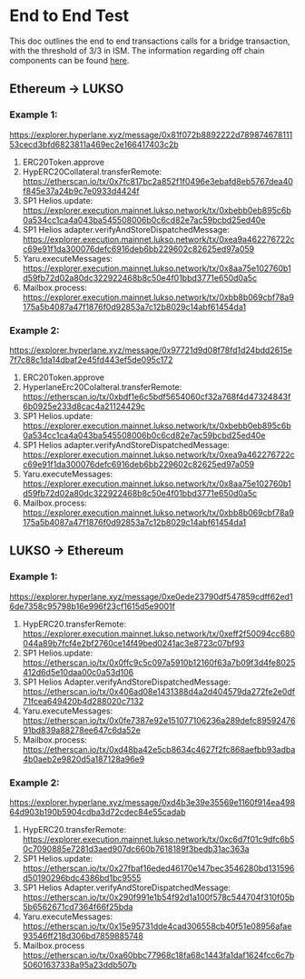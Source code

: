 # End to End Test

This doc outlines the end to end transactions calls for a bridge transaction, with the threshold of 3/3 in ISM. The information regarding off chain components can be found [here](./OffchainComponents.md).

## Ethereum -> LUKSO

### Example 1:

https://explorer.hyperlane.xyz/message/0x81f072b8892222d78987467811153cecd3bfd6823811a469ec2e166417403c2b

1. ERC20Token.approve
2. HypERC20Collateral.transferRemote: https://etherscan.io/tx/0x7fc817bc2a852f1f0496e3ebafd8eb5767dea40f845e37a24b9c7e0933d4424f
3. SP1 Helios.update: https://explorer.execution.mainnet.lukso.network/tx/0xbebb0eb895c6b0a534cc1ca4a043ba545508006b0c6cd82e7ac59bcbd25ed40e
4. SP1 Helios adapter.verifyAndStoreDispatchedMessage: https://explorer.execution.mainnet.lukso.network/tx/0xea9a462276722cc69e91f1da300076defc6916deb6bb229602c82625ed97a059
5. Yaru.executeMessages: https://explorer.execution.mainnet.lukso.network/tx/0x8aa75e102760b1d59fb72d02a80dc322922468b8c50e4f01bbd3771e650d0a5c
6. Mailbox.process: https://explorer.execution.mainnet.lukso.network/tx/0xbb8b069cbf78a9175a5b4087a47f1876f0d92853a7c12b8029c14abf61454da1

### Example 2:

https://explorer.hyperlane.xyz/message/0x97721d9d08f78fd1d24bdd2615e7f7c88c1da14dbaf2e45fd443ef5de095c172

1. ERC20Token.approve
2. HyperlaneErc20Colalteral.transferRemote: https://etherscan.io/tx/0xbdf1e6c5bdf5654060cf32a768f4d47324843f6b0925e233d8cac4a21124429c
3. SP1 Helios.update: https://explorer.execution.mainnet.lukso.network/tx/0xbebb0eb895c6b0a534cc1ca4a043ba545508006b0c6cd82e7ac59bcbd25ed40e
4. SP1 Helios adapter.verifyAndStoreDispatchedMessage: https://explorer.execution.mainnet.lukso.network/tx/0xea9a462276722cc69e91f1da300076defc6916deb6bb229602c82625ed97a059
5. Yaru.executeMessages: https://explorer.execution.mainnet.lukso.network/tx/0x8aa75e102760b1d59fb72d02a80dc322922468b8c50e4f01bbd3771e650d0a5c
6. Mailbox.process: https://explorer.execution.mainnet.lukso.network/tx/0xbb8b069cbf78a9175a5b4087a47f1876f0d92853a7c12b8029c14abf61454da1

## LUKSO -> Ethereum

### Example 1:

https://explorer.hyperlane.xyz/message/0xe0ede23790df547859cdff62ed16de7358c95798b16e996f23cf1615d5e9001f

1. HypERC20.transferRemote: https://explorer.execution.mainnet.lukso.network/tx/0xeff2f50094cc680044a89b7fcf4e2bf2760ce14f49bed0241ac3e8723c07bf93
2. SP1 Helios.update: https://etherscan.io/tx/0x0ffc9c5c097a5910b12160f63a7b09f3d4fe8025412d6d5e10daa00c0a53d106
3. SP1 Helios Adapter.verifyAndStoreDispatchedMessage: https://etherscan.io/tx/0x406ad08e1431388d4a2d404579da272fe2e0df71fcea649420b4d288020c7132
4. Yaru.executeMessages: https://etherscan.io/tx/0x0fe7387e92e151077106236a289defc8959247691bd839a88278ee647c6da52e
5. Mailbox.process: https://etherscan.io/tx/0xd48ba42e5cb8634c4627f2fc868aefbb93adba4b0aeb2e9820d5a187128a96e9

### Example 2:

https://explorer.hyperlane.xyz/message/0xd4b3e39e35569e1160f914ea49864d903b190b5904cdba3d72cdec84e55cadab

1. HypERC20.transferRemote: https://explorer.execution.mainnet.lukso.network/tx/0xc6d7f01c9dfc6b50c7090885e7281d3aed907dc660b7618189f3bedb31ac363a
2. SP1 Helios.update: https://etherscan.io/tx/0x27fbaf16eded46170e147bec3546280bd131596d50190296bdc4386bd1bc9555
3. SP1 Helios Adapter.verifyAndStoreDispatchedMessage: https://etherscan.io/tx/0x290f991e1b54f92d1a100f578c544704f310f05b5b6562671cd7364f66f25bda
4. Yaru.executeMessages: https://etherscan.io/tx/0x15e95731dde4cad306558cb40f51e08956afae93546ff218d306bd7859885748
5. Mailbox.process https://etherscan.io/tx/0xa60bbc77968c18fa68c1443fa1daf1624fcc6c7b50601637338a95a23ddb507b

